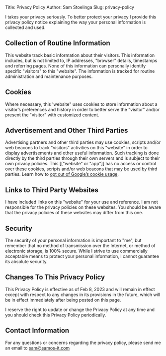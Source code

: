 Title: Privacy Policy
Author: Sam Stoelinga
Slug: privacy-policy

I takes your privacy seriously. To better protect your privacy I provide this privacy policy notice explaining the way your personal information is collected and used.


## Collection of Routine Information

This website track basic information about their visitors. This information includes,
but is not limited to, IP addresses, "browser" details, timestamps and referring pages.
None of this information can personally identify specific "visitors" to this "website".
The information is tracked for routine administration and maintenance purposes.


## Cookies

Where necessary, this 'website" uses cookies to store information
about a visitor’s preferences and history in order to better serve the "visitor"
and/or present the "visitor" with customized content.


## Advertisement and Other Third Parties

Advertising partners and other third parties may use cookies,
scripts and/or web beacons to track "visitors" activities on this "website"
in order to display advertisements and other useful information. Such tracking
is done directly by the third parties through their own servers
and is subject to their own privacy policies. This [["website" or "app"]] has
no access or control over these cookies, scripts and/or web beacons
that may be used by third parties.
Learn how to [opt out of Google’s cookie usage](http://www.google.com/privacy_ads.html).


## Links to Third Party Websites

I have included links on this "website" for your use and reference. I am not
responsible for the privacy policies on these websites. You should be aware
that the privacy policies of these websites may differ from this one.


## Security

The security of your personal information is important to "me",
but remember that no method of transmission over the Internet,
or method of electronic storage, is 100% secure. While I
strive to use commercially acceptable means to protect your personal information,
I cannot guarantee its absolute security.


## Changes To This Privacy Policy

This Privacy Policy is effective as of Feb 8, 2023 and will remain in effect except with respect to any changes in its provisions in the future, which will be in effect immediately after being posted on this page.

I reserve the right to update or change the Privacy Policy at any time and
you should check this Privacy Policy periodically. 

## Contact Information

For any questions or concerns regarding the privacy policy, please send me an email to sam@samos-it.com
